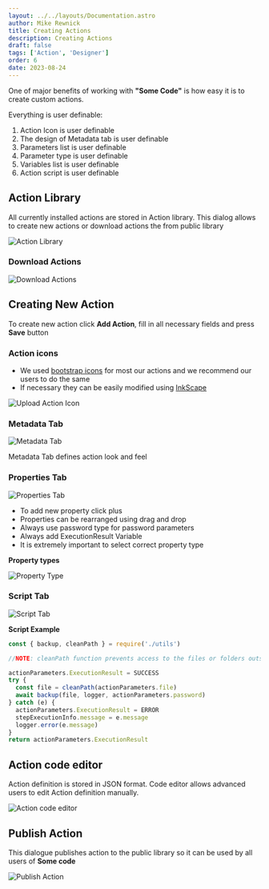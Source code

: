 ```yaml
---
layout: ../../layouts/Documentation.astro
author: Mike Rewnick
title: Creating Actions
description: Creating Actions
draft: false
tags: ['Action', 'Designer']
order: 6
date: 2023-08-24
---
```


One of major benefits of working with **"Some Code"** is how easy it is to create custom actions.

Everything is user definable:

1. Action Icon is user definable
1. The design of Metadata tab is user definable
1. Parameters list is user definable
1. Parameter type is user definable
1. Variables list is user definable
1. Action script is user definable

## Action Library

All currently installed actions are stored in Action library. This dialog allows to create new actions or download actions the from public library

![Action Library](../../assets/action-library.png)

### Download Actions

![Download Actions](../../assets/download-actions.png)

## Creating New Action

To create new action click **Add Action**, fill in all necessary fields and press **Save** button

### Action icons

- We used [bootstrap icons](https://icons.getbootstrap.com/) for most our actions and we recommend our users to do the same
- If necessary they can be easily modified using [InkScape](https://inkscape.org/)

![Upload Action Icon](../../assets/upload-action-icon.png)

### Metadata Tab

![Metadata Tab](../../assets/action-designer-metadata.png)

Metadata Tab defines action look and feel

### Properties Tab

![Properties Tab](../../assets/action-designer-properties.png)

- To add new property click plus
- Properties can be rearranged using drag and drop
- Always use password type for password parameters
- Always add ExecutionResult Variable
- It is extremely important to select correct property type

**Property types**

![Property Type](../../assets/action-designer-property-type.png)

### Script Tab

![Script Tab](../../assets/action-designer-script.png)

**Script Example**

```javascript
const { backup, cleanPath } = require('./utils')

//NOTE: cleanPath function prevents access to the files or folders outside files directory

actionParameters.ExecutionResult = SUCCESS
try {
  const file = cleanPath(actionParameters.file)
  await backup(file, logger, actionParameters.password)
} catch (e) {
  actionParameters.ExecutionResult = ERROR
  stepExecutionInfo.message = e.message
  logger.error(e.message)
}
return actionParameters.ExecutionResult
```

## Action code editor

Action definition is stored in JSON format. Code editor allows advanced users to edit Action definition manually.

![Action code editor](../../assets/action-designer-source.png)

## Publish Action

This dialogue publishes action to the public library so it can be used by all users of **Some code**

![Publish Action](../../assets/pubjish-action.png)
